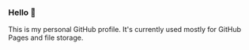 ### Hello 👋

This is my personal GitHub profile. It's currently used mostly for GitHub Pages and file storage.
